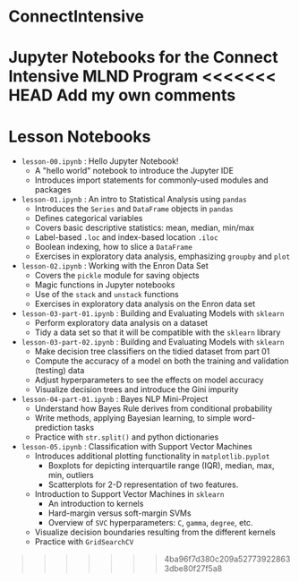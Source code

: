# ConnectIntensive
Jupyter Notebooks for the Connect Intensive MLND Program
<<<<<<< HEAD
Add my own comments
=======

# Lesson Notebooks
  - `lesson-00.ipynb` : Hello Jupyter Notebook!
    - A "hello world" notebook to introduce the Jupyter IDE
    - Introduces import statements for commonly-used modules and packages
  - `lesson-01.ipynb` : An intro to Statistical Analysis using `pandas`
    - Introduces the `Series` and `DataFrame` objects in `pandas`
    - Defines categorical variables
    - Covers basic descriptive statistics: mean, median, min/max
    - Label-based `.loc` and index-based location `.iloc`
    - Boolean indexing, how to slice a `DataFrame`
    - Exercises in exploratory data analysis, emphasizing `groupby` and `plot`
  - `lesson-02.ipynb` : Working with the Enron Data Set
    - Covers the `pickle` module for saving objects
    - Magic functions in Jupyter notebooks
    - Use of the `stack` and `unstack` functions
    - Exercises in exploratory data analysis on the Enron data set
  - `lesson-03-part-01.ipynb` : Building and Evaluating Models with `sklearn`
    - Perform exploratory data analysis on a dataset
    - Tidy a data set so that it will be compatible with the `sklearn` library
  - `lesson-03-part-02.ipynb` : Building and Evaluating Models with `sklearn`
    - Make decision tree classifiers on the tidied dataset from part 01
    - Compute the accuracy of a model on both the training and validation (testing) data
    - Adjust hyperparameters to see the effects on model accuracy
    - Visualize decision trees and introduce the Gini impurity
  - `lesson-04-part-01.ipynb` : Bayes NLP Mini-Project
    - Understand how Bayes Rule derives from conditional probability
    - Write methods, applying Bayesian learning, to simple word-prediction tasks
    - Practice with `str.split()` and python dictionaries
  - `lesson-05.ipynb` : Classification with Support Vector Machines
    - Introduces additional plotting functionality in `matplotlib.pyplot`
      - Boxplots for depicting interquartile range (IQR), median, max, min, outliers
      - Scatterplots for 2-D representation of two features.
    - Introduction to Support Vector Machines in `sklearn`
      - An introduction to kernels
      - Hard-margin versus soft-margin SVMs
      - Overview of `SVC` hyperparameters: `C`, `gamma`, `degree`, etc.
    - Visualize decision boundaries resulting from the different kernels
    - Practice with `GridSearchCV`
>>>>>>> 4ba96f7d380c209a527739228633dbe80f27f5a8
